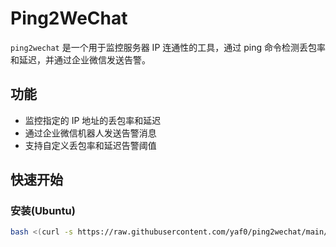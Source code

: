 # Ping2WeChat

`ping2wechat` 是一个用于监控服务器 IP 连通性的工具，通过 ping 命令检测丢包率和延迟，并通过企业微信发送告警。

## 功能
- 监控指定的 IP 地址的丢包率和延迟
- 通过企业微信机器人发送告警消息
- 支持自定义丢包率和延迟告警阈值

## 快速开始

### 安装(Ubuntu)
```bash
bash <(curl -s https://raw.githubusercontent.com/yaf0/ping2wechat/main/install.sh)
